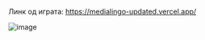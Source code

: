 Линк од играта: https://medialingo-updated.vercel.app/


![image](https://github.com/stamenovmartin/medialingo/assets/138384898/820cf77c-1afb-4afd-8549-32994f0afcdd)
